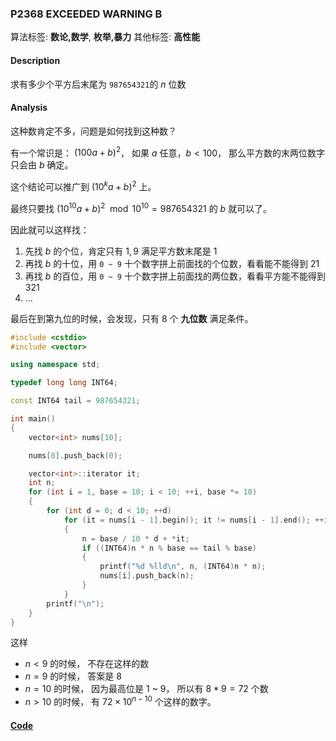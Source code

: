 
### P2368 EXCEEDED WARNING B

算法标签: **数论,数学**, **枚举,暴力**
其他标签: **高性能**

#### Description

求有多少个平方后末尾为 `987654321`的 $n$ 位数

#### Analysis

这种数肯定不多，问题是如何找到这种数？

有一个常识是： $(100a + b)^2$， 如果 $a$ 任意，$b < 100$， 那么平方数的末两位数字只会由 $b$ 确定。

这个结论可以推广到 $(10^ka + b)^2$ 上。

最终只要找 $(10^{10}a + b)^2 \mod 10^{10} = 987654321$ 的 $b$ 就可以了。

因此就可以这样找：

1. 先找 $b$ 的个位，肯定只有 $1, 9$ 满足平方数末尾是 $1$
2. 再找 $b$ 的十位，用 `0 ~ 9` 十个数字拼上前面找的个位数，看看能不能得到 $21$
3. 再找 $b$ 的百位，用 `0 ~ 9` 十个数字拼上前面找的两位数，看看平方能不能得到 $321$
4. ...

最后在到第九位的时候，会发现，只有 8 个 **九位数** 满足条件。

```cpp
#include <cstdio>
#include <vector>

using namespace std;

typedef long long INT64;

const INT64 tail = 987654321;

int main()
{
    vector<int> nums[10];

    nums[0].push_back(0);

    vector<int>::iterator it;
    int n;
    for (int i = 1, base = 10; i < 10; ++i, base *= 10)
    {
        for (int d = 0; d < 10; ++d)
            for (it = nums[i - 1].begin(); it != nums[i - 1].end(); ++it)
            {
                n = base / 10 * d + *it;
                if ((INT64)n * n % base == tail % base)
                {
                    printf("%d %lld\n", n, (INT64)n * n);
                    nums[i].push_back(n);
                }
            }
        printf("\n");
    }
}
```

这样

- $n < 9$ 的时候， 不存在这样的数
- $n = 9$ 的时候， 答案是 8
- $n = 10$ 的时候， 因为最高位是 1 ~ 9， 所以有 $8 * 9 = 72$ 个数
- $n > 10$ 的时候， 有 $72 \times 10^{n - 10}$  个这样的数字。



#### [Code](../../cpp/23/p2368.cpp)


